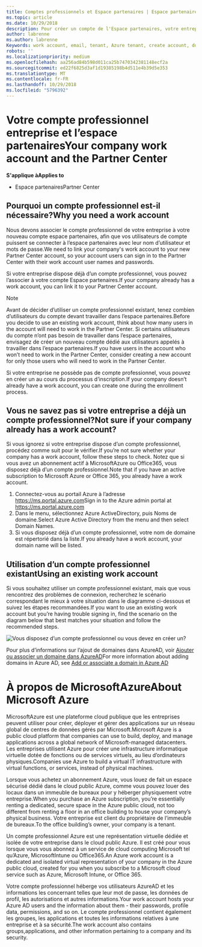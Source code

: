 ```yaml
---
title: Comptes professionnels et Espace partenaires | Espace partenaires
ms.topic: article
ms.date: 10/29/2018
description: Pour créer un compte de l'Espace partenaires, votre entreprise doit disposer d'un compte professionnel.
author: labrenne
ms.author: labrenne
Keywords: work account, email, tenant, Azure tenant, create account, domain name
robots: ''
ms.localizationpriority: medium
ms.openlocfilehash: aa256ad84b598d011ca25b7470342381148ecf2a
ms.sourcegitcommit: ed22f6825d3af1d19385198b4d511e4b39d5e353
ms.translationtype: MT
ms.contentlocale: fr-FR
ms.lasthandoff: 10/29/2018
ms.locfileid: "5796392"
---
```

# <a name="your-company-work-account-and-the-partner-center"></a><span data-ttu-id="b698e-103">Votre compte professionnel entreprise et l’espace partenaires</span><span class="sxs-lookup"><span data-stu-id="b698e-103">Your company work account and the Partner Center</span></span>  

**<span data-ttu-id="b698e-104">S'applique à</span><span class="sxs-lookup"><span data-stu-id="b698e-104">Applies to</span></span>**

-  <span data-ttu-id="b698e-105">Espace partenaires</span><span class="sxs-lookup"><span data-stu-id="b698e-105">Partner Center</span></span>

## <a name="why-you-need-a-work-account"></a><span data-ttu-id="b698e-106">Pourquoi un compte professionnel est-il nécessaire?</span><span class="sxs-lookup"><span data-stu-id="b698e-106">Why you need a work account</span></span>

<span data-ttu-id="b698e-107">Nous devons associer le compte professionnel de votre entreprise à votre nouveau compte espace partenaires, afin que vos utilisateurs de compte puissent se connecter à l’espace partenaires avec leur nom d’utilisateur et mots de passe.</span><span class="sxs-lookup"><span data-stu-id="b698e-107">We need to link your company's work account to your new Partner Center account, so your account users can sign in to the Partner Center with their work account user names and passwords.</span></span>

<span data-ttu-id="b698e-108">Si votre entreprise dispose déjà d’un compte professionnel, vous pouvez l’associer à votre compte Espace partenaires.</span><span class="sxs-lookup"><span data-stu-id="b698e-108">If your company already has a work account, you can link it to your Partner Center account.</span></span> 

> [!NOTE]  
>  <span data-ttu-id="b698e-109">Avant de décider d’utiliser un compte professionnel existant, tenez combien d’utilisateurs du compte devant travailler dans l’espace partenaires.</span><span class="sxs-lookup"><span data-stu-id="b698e-109">Before you decide to use an existing work account, think about how many users in the account will need to work in the Partner Center.</span></span> <span data-ttu-id="b698e-110">Si certains utilisateurs du compte n’ont pas besoin de travailler dans l’espace partenaires, envisagez de créer un nouveau compte dédié aux utilisateurs appelés à travailler dans l’espace partenaires.</span><span class="sxs-lookup"><span data-stu-id="b698e-110">If you have users in the account who won’t need to work in the Partner Center, consider creating a new account for only those users who will need to work in the Partner Center.</span></span>

<span data-ttu-id="b698e-111">Si votre entreprise ne possède pas de compte professionnel, vous pouvez en créer un au cours du processus d’inscription.</span><span class="sxs-lookup"><span data-stu-id="b698e-111">If your company doesn’t already have a work account, you can create one during the enrollment process.</span></span> 

## <a name="not-sure-if-your-company-already-has-a-work-account"></a><span data-ttu-id="b698e-112">Vous ne savez pas si votre entreprise a déjà un compte professionnel?</span><span class="sxs-lookup"><span data-stu-id="b698e-112">Not sure if your company already has a work account?</span></span>

<span data-ttu-id="b698e-113">Si vous ignorez si votre entreprise dispose d’un compte professionnel, procédez comme suit pour le vérifier.</span><span class="sxs-lookup"><span data-stu-id="b698e-113">If you’re not sure whether your company has a work account, follow these steps to check.</span></span> <span data-ttu-id="b698e-114">Notez que si vous avez un abonnement actif à MicrosoftAzure ou Office365, vous disposez déjà d’un compte professionnel.</span><span class="sxs-lookup"><span data-stu-id="b698e-114">Note that if you have an active subscription to Microsoft Azure or Office 365, you already have a work account.</span></span>
1.  <span data-ttu-id="b698e-115">Connectez-vous au portail Azure à l’adresse https://ms.portal.azure.com</span><span class="sxs-lookup"><span data-stu-id="b698e-115">Sign in to the Azure admin portal at https://ms.portal.azure.com</span></span>
2.  <span data-ttu-id="b698e-116">Dans le menu, sélectionnez Azure ActiveDirectory, puis Noms de domaine.</span><span class="sxs-lookup"><span data-stu-id="b698e-116">Select Azure Active Directory from the menu and then select Domain Names.</span></span>
3.  <span data-ttu-id="b698e-117">Si vous disposez déjà d’un compte professionnel, votre nom de domaine est répertorié dans la liste.</span><span class="sxs-lookup"><span data-stu-id="b698e-117">If you already have a work account, your domain name will be listed.</span></span>

## <a name="using-an-existing-work-account"></a><span data-ttu-id="b698e-118">Utilisation d’un compte professionnel existant</span><span class="sxs-lookup"><span data-stu-id="b698e-118">Using an existing work account</span></span>

<span data-ttu-id="b698e-119">Si vous souhaitez utiliser un compte professionnel existant, mais que vous rencontrez des problèmes de connexion, recherchez le scénario correspondant le mieux à votre situation dans le diagramme ci-dessous et suivez les étapes recommandées.</span><span class="sxs-lookup"><span data-stu-id="b698e-119">If you want to use an existing work account but you’re having trouble signing in, find the scenario on the diagram below that best matches your situation and follow the recommended steps.</span></span> 

![Vous disposez d’un compte professionnel ou vous devez en créer un?](images/onboardingAADFlow.png)

<span data-ttu-id="b698e-121">Pour plus d’informations sur l’ajout de domaines dans AzureAD, voir [Ajouter ou associer un domaine dans AzureAD](https://docs.microsoft.com/azure/active-directory/active-directory-add-domain)</span><span class="sxs-lookup"><span data-stu-id="b698e-121">For more information about adding domains in Azure AD, see [Add or associate a domain in Azure AD](https://docs.microsoft.com/azure/active-directory/active-directory-add-domain)</span></span>

# <a name="about-microsoft-azure"></a><span data-ttu-id="b698e-122">À propos de MicrosoftAzure</span><span class="sxs-lookup"><span data-stu-id="b698e-122">About Microsoft Azure</span></span>

<span data-ttu-id="b698e-123">MicrosoftAzure est une plateforme cloud publique que les entreprises peuvent utiliser pour créer, déployer et gérer des applications sur un réseau global de centres de données gérés par Microsoft.</span><span class="sxs-lookup"><span data-stu-id="b698e-123">Microsoft Azure is a public cloud platform that companies can use to build, deploy, and manage applications across a global network of Microsoft-managed datacenters.</span></span> <span data-ttu-id="b698e-124">Les entreprises utilisent Azure pour créer une infrastructure informatique virtuelle dotée de fonctions ou de services virtuels, au lieu d’ordinateurs physiques.</span><span class="sxs-lookup"><span data-stu-id="b698e-124">Companies use Azure to build a virtual IT infrastructure with virtual functions, or services, instead of physical machines.</span></span> 

<span data-ttu-id="b698e-125">Lorsque vous achetez un abonnement Azure, vous louez de fait un espace sécurisé dédié dans le cloud public Azure, comme vous pouvez louer des locaux dans un immeuble de bureaux pour y héberger physiquement votre entreprise.</span><span class="sxs-lookup"><span data-stu-id="b698e-125">When you purchase an Azure subscription, you’re essentially renting a dedicated, secure space in the Azure public cloud, not too different from renting a floor in an office building to house your company’s physical business.</span></span> <span data-ttu-id="b698e-126">Votre entreprise est client du propriétaire de l’immeuble de bureaux.</span><span class="sxs-lookup"><span data-stu-id="b698e-126">To the office building’s owner, your company is a tenant.</span></span> 

<span data-ttu-id="b698e-127">Un compte professionnel Azure est une représentation virtuelle dédiée et isolée de votre entreprise dans le cloud public Azure. Il est créé pour vous lorsque vous vous abonnez à un service de cloud computing Microsoft tel qu’Azure, MicrosoftIntune ou Office365.</span><span class="sxs-lookup"><span data-stu-id="b698e-127">An Azure work account is a dedicated and isolated virtual representation of your company in the Azure public cloud, created for you when you subscribe to a Microsoft cloud service such as Azure, Microsoft Intune, or Office 365.</span></span> 

<span data-ttu-id="b698e-128">Votre compte professionnel héberge vos utilisateurs AzureAD et les informations les concernant telles que leur mot de passe, les données de profil, les autorisations et autres informations.</span><span class="sxs-lookup"><span data-stu-id="b698e-128">Your work account hosts your Azure AD users and the information about them - their passwords, profile data, permissions, and so on.</span></span> <span data-ttu-id="b698e-129">Le compte professionnel contient également les groupes, les applications et toutes les informations relatives à une entreprise et à sa sécurité.</span><span class="sxs-lookup"><span data-stu-id="b698e-129">The work account also contains groups,applications, and other information pertaining to a company and its security.</span></span> 
